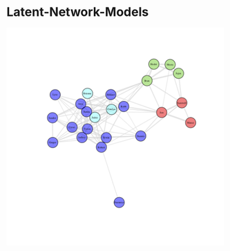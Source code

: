 # Latent-Network-Models

![alt text](https://github.com/njosephs/Latent-Network-Models/blob/master/Final%20Report/report_figures/graph_p_clust_weighted.png)
